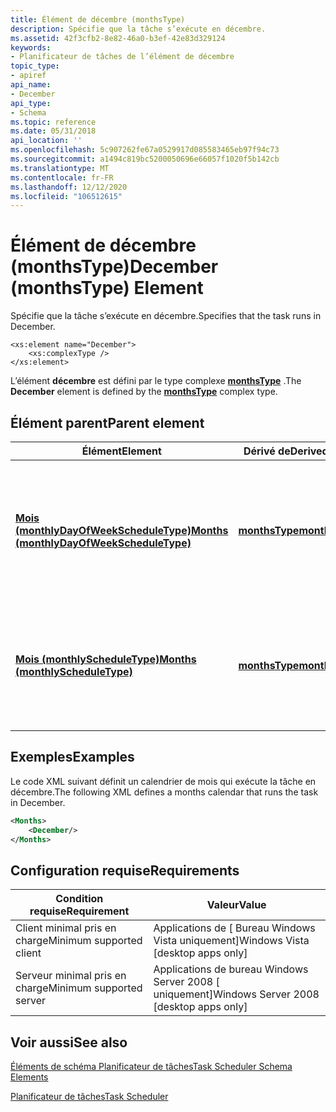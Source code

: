 ```yaml
---
title: Élément de décembre (monthsType)
description: Spécifie que la tâche s’exécute en décembre.
ms.assetid: 42f3cfb2-8e82-46a0-b3ef-42e83d329124
keywords:
- Planificateur de tâches de l’élément de décembre
topic_type:
- apiref
api_name:
- December
api_type:
- Schema
ms.topic: reference
ms.date: 05/31/2018
api_location: ''
ms.openlocfilehash: 5c907262fe67a0529917d085583465eb97f94c73
ms.sourcegitcommit: a1494c819bc5200050696e66057f1020f5b142cb
ms.translationtype: MT
ms.contentlocale: fr-FR
ms.lasthandoff: 12/12/2020
ms.locfileid: "106512615"
---
```

# <a name="december-monthstype-element"></a><span data-ttu-id="1ad30-104">Élément de décembre (monthsType)</span><span class="sxs-lookup"><span data-stu-id="1ad30-104">December (monthsType) Element</span></span>

<span data-ttu-id="1ad30-105">Spécifie que la tâche s’exécute en décembre.</span><span class="sxs-lookup"><span data-stu-id="1ad30-105">Specifies that the task runs in December.</span></span>

``` syntax
<xs:element name="December">
    <xs:complexType />
</xs:element>
```

<span data-ttu-id="1ad30-106">L’élément **décembre** est défini par le type complexe [**monthsType**](taskschedulerschema-monthstype-complextype.md) .</span><span class="sxs-lookup"><span data-stu-id="1ad30-106">The **December** element is defined by the [**monthsType**](taskschedulerschema-monthstype-complextype.md) complex type.</span></span>

## <a name="parent-element"></a><span data-ttu-id="1ad30-107">Élément parent</span><span class="sxs-lookup"><span data-stu-id="1ad30-107">Parent element</span></span>



| <span data-ttu-id="1ad30-108">Élément</span><span class="sxs-lookup"><span data-stu-id="1ad30-108">Element</span></span>                                                                                                          | <span data-ttu-id="1ad30-109">Dérivé de</span><span class="sxs-lookup"><span data-stu-id="1ad30-109">Derived from</span></span>                                                     | <span data-ttu-id="1ad30-110">Description</span><span class="sxs-lookup"><span data-stu-id="1ad30-110">Description</span></span>                                                                                                |
|------------------------------------------------------------------------------------------------------------------|------------------------------------------------------------------|------------------------------------------------------------------------------------------------------------|
| [<span data-ttu-id="1ad30-111">**Mois (monthlyDayOfWeekScheduleType)**</span><span class="sxs-lookup"><span data-stu-id="1ad30-111">**Months (monthlyDayOfWeekScheduleType)**</span></span>](taskschedulerschema-months-monthlydayofweekscheduletype-element.md) | [<span data-ttu-id="1ad30-112">**monthsType**</span><span class="sxs-lookup"><span data-stu-id="1ad30-112">**monthsType**</span></span>](taskschedulerschema-monthstype-complextype.md) | <span data-ttu-id="1ad30-113">Spécifie les mois de l’année pendant laquelle la tâche s’exécute pour une planification mensuelle de jour de semaine.</span><span class="sxs-lookup"><span data-stu-id="1ad30-113">Specifies the months of the year during which the task runs for a monthly day-of-week schedule.</span></span><br/> |
| [<span data-ttu-id="1ad30-114">**Mois (monthlyScheduleType)**</span><span class="sxs-lookup"><span data-stu-id="1ad30-114">**Months (monthlyScheduleType)**</span></span>](taskschedulerschema-months-monthlyscheduletype-element.md)                   | [<span data-ttu-id="1ad30-115">**monthsType**</span><span class="sxs-lookup"><span data-stu-id="1ad30-115">**monthsType**</span></span>](taskschedulerschema-monthstype-complextype.md) | <span data-ttu-id="1ad30-116">Spécifie les mois de l’année pendant laquelle la tâche s’exécute pour une planification mensuelle.</span><span class="sxs-lookup"><span data-stu-id="1ad30-116">Specifies the months of the year during which the task runs for a monthly schedule.</span></span><br/>             |



## <a name="examples"></a><span data-ttu-id="1ad30-117">Exemples</span><span class="sxs-lookup"><span data-stu-id="1ad30-117">Examples</span></span>

<span data-ttu-id="1ad30-118">Le code XML suivant définit un calendrier de mois qui exécute la tâche en décembre.</span><span class="sxs-lookup"><span data-stu-id="1ad30-118">The following XML defines a months calendar that runs the task in December.</span></span>


```XML
<Months>
    <December/>
</Months>
```



## <a name="requirements"></a><span data-ttu-id="1ad30-119">Configuration requise</span><span class="sxs-lookup"><span data-stu-id="1ad30-119">Requirements</span></span>



| <span data-ttu-id="1ad30-120">Condition requise</span><span class="sxs-lookup"><span data-stu-id="1ad30-120">Requirement</span></span> | <span data-ttu-id="1ad30-121">Valeur</span><span class="sxs-lookup"><span data-stu-id="1ad30-121">Value</span></span> |
|-------------------------------------|------------------------------------------------------|
| <span data-ttu-id="1ad30-122">Client minimal pris en charge</span><span class="sxs-lookup"><span data-stu-id="1ad30-122">Minimum supported client</span></span><br/> | <span data-ttu-id="1ad30-123">Applications de \[ Bureau Windows Vista uniquement\]</span><span class="sxs-lookup"><span data-stu-id="1ad30-123">Windows Vista \[desktop apps only\]</span></span><br/>       |
| <span data-ttu-id="1ad30-124">Serveur minimal pris en charge</span><span class="sxs-lookup"><span data-stu-id="1ad30-124">Minimum supported server</span></span><br/> | <span data-ttu-id="1ad30-125">Applications de bureau Windows Server 2008 \[ uniquement\]</span><span class="sxs-lookup"><span data-stu-id="1ad30-125">Windows Server 2008 \[desktop apps only\]</span></span><br/> |



## <a name="see-also"></a><span data-ttu-id="1ad30-126">Voir aussi</span><span class="sxs-lookup"><span data-stu-id="1ad30-126">See also</span></span>

<dl> <dt>

[<span data-ttu-id="1ad30-127">Éléments de schéma Planificateur de tâches</span><span class="sxs-lookup"><span data-stu-id="1ad30-127">Task Scheduler Schema Elements</span></span>](task-scheduler-schema-elements.md)
</dt> <dt>

[<span data-ttu-id="1ad30-128">Planificateur de tâches</span><span class="sxs-lookup"><span data-stu-id="1ad30-128">Task Scheduler</span></span>](task-scheduler-start-page.md)
</dt> </dl>

 

 





